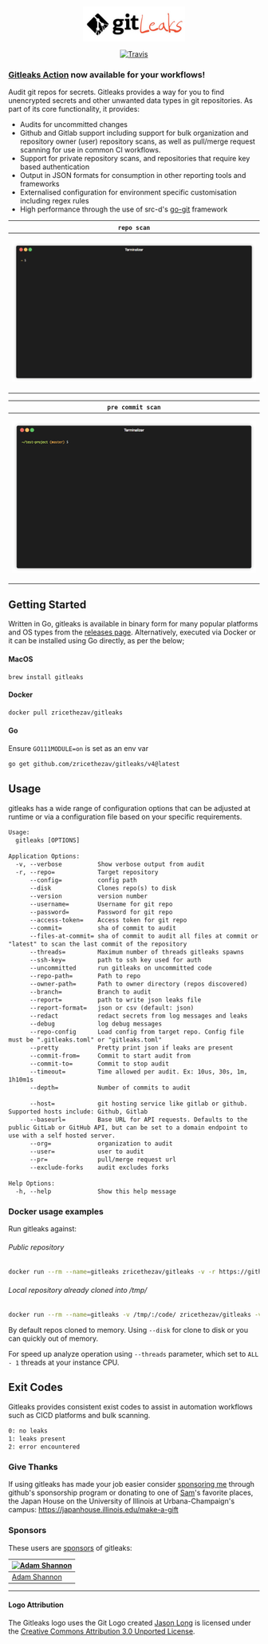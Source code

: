 <p align="center">
  <img alt="gitleaks" src="https://raw.githubusercontent.com/zricethezav/gifs/master/gitleakslogo.png" height="70" />
  <p align="center">
      <a href="https://travis-ci.org/zricethezav/gitleaks"><img alt="Travis" src="https://img.shields.io/travis/zricethezav/gitleaks/master.svg?style=flat-square"></a>
  </p>
</p>

### [Gitleaks Action](https://github.com/marketplace/actions/gitleaks) now available for your workflows!


Audit git repos for secrets. Gitleaks provides a way for you to find unencrypted secrets and other unwanted data types in git repositories. As part of its core functionality, it provides:

* Audits for uncommitted changes
* Github and Gitlab support including support for bulk organization and repository owner (user) repository scans, as well as pull/merge request scanning for use in common CI workflows.
* Support for private repository scans, and repositories that require key based authentication
* Output in JSON formats for consumption in other reporting tools and frameworks
* Externalised configuration for environment specific customisation including regex rules
* High performance through the use of src-d's [go-git](https://github.com/src-d/go-git) framework



|  `repo scan` |
|---|
| <p align="left"><img src="https://raw.githubusercontent.com/zricethezav/gifs/master/repo-scan.gif"></p>  | <p align="left"><img src="https://raw.githubusercontent.com/zricethezav/gifs/master/repo-scan.gif"></p> |

| `pre commit scan` |
|---|
|  <p align="left"><img src="https://raw.githubusercontent.com/zricethezav/gifs/master/pre-commit-1.gif"></p> |

## Getting Started

Written in Go, gitleaks is available in binary form for many popular platforms and OS types from the [releases page](https://github.com/zricethezav/gitleaks/releases). Alternatively, executed via Docker or it can be installed using Go directly, as per the below;

#### MacOS

```
brew install gitleaks
```

#### Docker

```bash
docker pull zricethezav/gitleaks
```

#### Go
Ensure `GO111MODULE=on` is set as an env var
```bash
go get github.com/zricethezav/gitleaks/v4@latest
```

## Usage

gitleaks has a wide range of configuration options that can be adjusted at runtime or via a configuration file based on your specific requirements.

```
Usage:
  gitleaks [OPTIONS]

Application Options:
  -v, --verbose          Show verbose output from audit
  -r, --repo=            Target repository
      --config=          config path
      --disk             Clones repo(s) to disk
      --version          version number
      --username=        Username for git repo
      --password=        Password for git repo
      --access-token=    Access token for git repo
      --commit=          sha of commit to audit
      --files-at-commit= sha of commit to audit all files at commit or "latest" to scan the last commit of the repository
      --threads=         Maximum number of threads gitleaks spawns
      --ssh-key=         path to ssh key used for auth
      --uncommitted      run gitleaks on uncommitted code
      --repo-path=       Path to repo
      --owner-path=      Path to owner directory (repos discovered)
      --branch=          Branch to audit
      --report=          path to write json leaks file
      --report-format=   json or csv (default: json)
      --redact           redact secrets from log messages and leaks
      --debug            log debug messages
      --repo-config      Load config from target repo. Config file must be ".gitleaks.toml" or "gitleaks.toml"
      --pretty           Pretty print json if leaks are present
      --commit-from=     Commit to start audit from
      --commit-to=       Commit to stop audit
      --timeout=         Time allowed per audit. Ex: 10us, 30s, 1m, 1h10m1s
      --depth=           Number of commits to audit

      --host=            git hosting service like gitlab or github. Supported hosts include: Github, Gitlab
      --baseurl=         Base URL for API requests. Defaults to the public GitLab or GitHub API, but can be set to a domain endpoint to use with a self hosted server.
      --org=             organization to audit
      --user=            user to audit
      --pr=              pull/merge request url
      --exclude-forks    audit excludes forks

Help Options:
  -h, --help             Show this help message
```

### Docker usage examples

Run gitleaks against:

###### Public repository

```bash
docker run --rm --name=gitleaks zricethezav/gitleaks -v -r https://github.com/zricethezav/gitleaks.git
```

###### Local repository already cloned into /tmp/

```bash
docker run --rm --name=gitleaks -v /tmp/:/code/ zricethezav/gitleaks -v --repo-path=/code/gitleaks
```

By default repos cloned to memory. Using `--disk` for clone to disk or you can quickly out of memory.

For speed up analyze operation using `--threads` parameter, which set to `ALL - 1` threads at your instance CPU.


## Exit Codes

Gitleaks provides consistent exist codes to assist in automation workflows such as CICD platforms and bulk scanning.


```
0: no leaks
1: leaks present
2: error encountered
```

### Give Thanks

If using gitleaks has made your job easier consider [sponsoring me](https://github.com/sponsors/zricethezav) through github's sponsorship program or donating to one of [Sam](https://www.flickr.com/photos/146541520@N08/albums/72157710121716312)'s favorite places, the Japan House on the University of Illinois at Urbana-Champaign's campus: https://japanhouse.illinois.edu/make-a-gift

### Sponsors
These users are [sponsors](https://github.com/sponsors/zricethezav) of gitleaks:

[![Adam Shannon](https://github.com/adamdecaf.png?size=100)](https://github.com/adamdecaf) | 
---|
[Adam Shannon](https://ashannon.us/) |

----
#### Logo Attribution
The Gitleaks logo uses the Git Logo created <a href="https://twitter.com/jasonlong">Jason Long</a> is licensed under the <a href="https://creativecommons.org/licenses/by/3.0/">Creative Commons Attribution 3.0 Unported License</a>.


